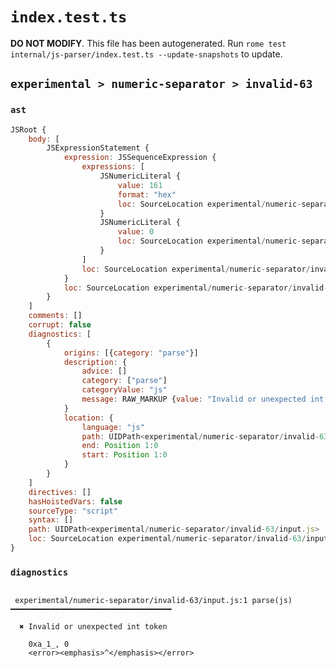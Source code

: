 # `index.test.ts`

**DO NOT MODIFY**. This file has been autogenerated. Run `rome test internal/js-parser/index.test.ts --update-snapshots` to update.

## `experimental > numeric-separator > invalid-63`

### `ast`

```javascript
JSRoot {
	body: [
		JSExpressionStatement {
			expression: JSSequenceExpression {
				expressions: [
					JSNumericLiteral {
						value: 161
						format: "hex"
						loc: SourceLocation experimental/numeric-separator/invalid-63/input.js 1:0-1:6
					}
					JSNumericLiteral {
						value: 0
						loc: SourceLocation experimental/numeric-separator/invalid-63/input.js 1:8-1:9
					}
				]
				loc: SourceLocation experimental/numeric-separator/invalid-63/input.js 1:0-1:9
			}
			loc: SourceLocation experimental/numeric-separator/invalid-63/input.js 1:0-1:9
		}
	]
	comments: []
	corrupt: false
	diagnostics: [
		{
			origins: [{category: "parse"}]
			description: {
				advice: []
				category: ["parse"]
				categoryValue: "js"
				message: RAW_MARKUP {value: "Invalid or unexpected int token"}
			}
			location: {
				language: "js"
				path: UIDPath<experimental/numeric-separator/invalid-63/input.js>
				end: Position 1:0
				start: Position 1:0
			}
		}
	]
	directives: []
	hasHoistedVars: false
	sourceType: "script"
	syntax: []
	path: UIDPath<experimental/numeric-separator/invalid-63/input.js>
	loc: SourceLocation experimental/numeric-separator/invalid-63/input.js 1:0-2:0
}
```

### `diagnostics`

```

 experimental/numeric-separator/invalid-63/input.js:1 parse(js) ━━━━━━━━━━━━━━━━━━━━━━━━━━━━━━━━━━━━

  ✖ Invalid or unexpected int token

    0xa_1_, 0
    <error><emphasis>^</emphasis></error>


```
